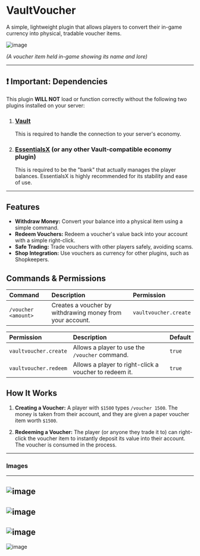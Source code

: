 # VaultVoucher

A simple, lightweight plugin that allows players to convert their in-game currency into physical, tradable voucher items.

![image](https://github.com/user-attachments/assets/c5c56b0c-b7b7-4cdf-9472-e16cc3a2d782)

*(A voucher item held in-game showing its name and lore)*

---

## ❗ Important: Dependencies
This plugin **WILL NOT** load or function correctly without the following two plugins installed on your server:

1.  ### [**Vault**](https://www.spigotmc.org/resources/vault.34315/)
    This is required to handle the connection to your server's economy.

2.  ### [**EssentialsX**](https://essentialsx.net/downloads.html) (or any other Vault-compatible economy plugin)
    This is required to be the "bank" that actually manages the player balances. EssentialsX is highly recommended for its stability and ease of use.

---

## Features
-   **Withdraw Money:** Convert your balance into a physical item using a simple command.
-   **Redeem Vouchers:** Redeem a voucher's value back into your account with a simple right-click.
-   **Safe Trading:** Trade vouchers with other players safely, avoiding scams.
-   **Shop Integration:** Use vouchers as currency for other plugins, such as Shopkeepers.

## Commands & Permissions

| Command | Description | Permission |
| :--- | :--- | :--- |
| `/voucher <amount>` | Creates a voucher by withdrawing money from your account. | `vaultvoucher.create` |

| Permission | Description | Default |
| :--- | :--- | :--- |
| `vaultvoucher.create` | Allows a player to use the `/voucher` command. | `true` |
| `vaultvoucher.redeem` | Allows a player to right-click a voucher to redeem it. | `true` |

## How It Works

1.  **Creating a Voucher:** A player with `$1500` types `/voucher 1500`. The money is taken from their account, and they are given a paper voucher item worth `$1500`.

2.  **Redeeming a Voucher:** The player (or anyone they trade it to) can right-click the voucher item to instantly deposit its value into their account. The voucher is consumed in the process.
---
### Images
---
![image](https://github.com/user-attachments/assets/47b50cfd-66f1-4d4d-b437-5dbfc6c527a0)
---
![image](https://github.com/user-attachments/assets/139c35dd-b33a-46cd-8edc-2bce4717111d)
---
![image](https://github.com/user-attachments/assets/728ada86-3b48-4119-8749-371ff583e718)
---
![image](https://github.com/user-attachments/assets/323b1018-3ae1-426a-ab88-1f59edafb07d)
